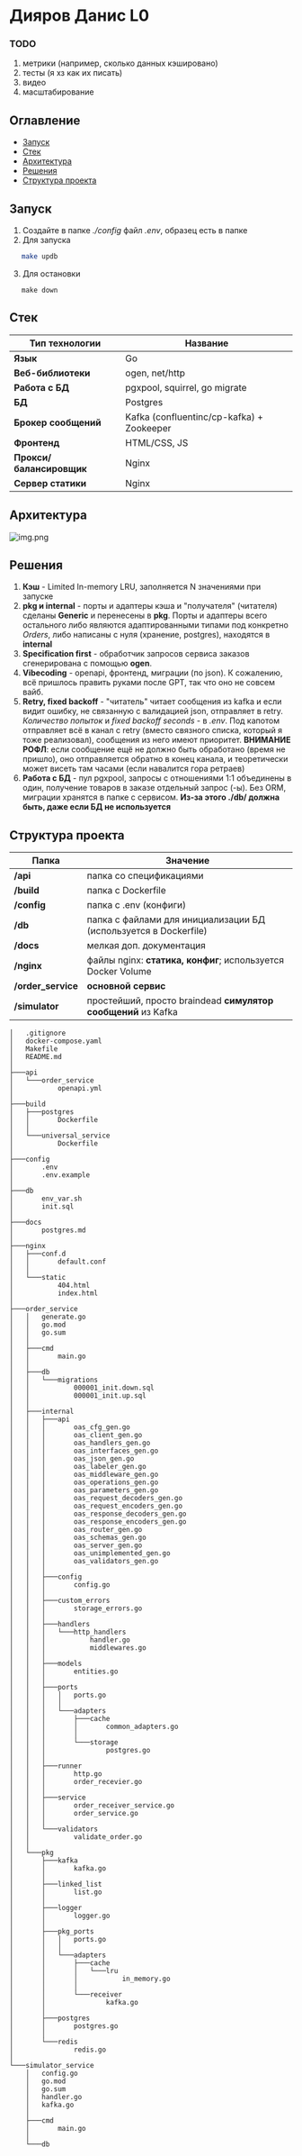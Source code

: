 # Дияров Данис L0

### TODO

1. метрики (например, сколько данных кэшировано)
2. тесты (я хз как их писать)
3. видео
4. масштабирование

## Оглавление

* [Запуск](#запуск)
* [Стек](#стек)
* [Архитектура](#архитектура)
* [Решения](#решения)
* [Структура проекта](#структура-проекта)

## Запуск

1. Создайте в папке _./config_ файл _.env_, образец есть в папке
2. Для запуска

```bash
   make updb
   ```

3. Для остановки

```
   make down
```

## Стек

| Тип технологии           | Название                                  |
|--------------------------|-------------------------------------------|
 **Язык**                 | Go                                        
 **Веб-библиотеки**       | ogen, net/http                            
 **Работа с БД**          | pgxpool, squirrel, go migrate             
 **БД**                   | Postgres                                  
 **Брокер сообщений**     | Kafka (confluentinc/cp-kafka) + Zookeeper 
 **Фронтенд**             | HTML/CSS, JS                              
 **Прокси/балансировщик** | Nginx                                     
 **Сервер статики**       | Nginx                                     

## Архитектура

![img.png](architecture.png)

## Решения

1. **Кэш** - Limited In-memory LRU, заполняется N значениями при запуске
2. **pkg и internal** - порты и адаптеры кэша и "получателя" (читателя) сделаны **Generic**
   и перенесены в **pkg**. Порты и адаптеры всего остального либо являются адаптированными типами
   под конкретно _Orders_, либо написаны с нуля (хранение, postgres), находятся в **internal**
3. **Specification first** - обработчик запросов сервиса заказов
   сгенерирована с помощью **ogen**.
4. **Vibecoding** - openapi, фронтенд, миграции (по json). К сожалению, всё
   пришлось править руками после GPT, так что оно не совсем вайб.
5. **Retry, fixed backoff** - "читатель" читает сообщения из kafka и если видит ошибку, не связанную
   с валидацией json, отправляет в retry. _Количество попыток_ и _fixed backoff seconds_ - в _.env_.
   Под капотом отправляет всё в канал с retry (вместо связного списка, который я тоже реализовал),
   сообщения из него имеют приоритет. **ВНИМАНИЕ РОФЛ**: если сообщение ещё не должно
   быть обработано (время не пришло), оно отправляется обратно в конец канала, и теоретически может
   висеть там часами (если навалится гора ретраев)
6. **Работа с БД** - пул pgxpool, запросы с отношениями 1:1 объединены в один, получение товаров в заказе
   отдельный запрос (-ы). Без ORM, миграции хранятся в папке с сервисом. **Из-за этого ./db/ должна быть,
   даже если БД не используется**

## Структура проекта

| Папка              | Значение                                                         |
|--------------------|------------------------------------------------------------------|
 **/api**           | папка со спецификациями                                          
 **/build**         | папка с Dockerfile                                               
 **/config**        | папка с .env (конфиги)                                           
 **/db**            | папка с файлами для инициализации БД (используется в Dockerfile) 
 **/docs**          | мелкая доп. документация                                         
 **/nginx**         | файлы nginx: **статика, конфиг**; используется Docker Volume     
 **/order_service** | **основной сервис**                                              
 **/simulator**     | простейший, просто braindead **симулятор сообщений** из Kafka    

```
│   .gitignore
│   docker-compose.yaml
│   Makefile
│   README.md
│
├───api
│   └───order_service
│           openapi.yml
│
├───build
│   ├───postgres
│   │       Dockerfile
│   │
│   └───universal_service
│           Dockerfile
│
├───config
│       .env
│       .env.example
│
├───db
│       env_var.sh
│       init.sql
│
├───docs
│       postgres.md
│
├───nginx
│   ├───conf.d
│   │       default.conf
│   │
│   └───static
│           404.html
│           index.html
│
├───order_service
│   │   generate.go
│   │   go.mod
│   │   go.sum
│   │
│   ├───cmd
│   │       main.go
│   │
│   ├───db
│   │   └───migrations
│   │           000001_init.down.sql
│   │           000001_init.up.sql
│   │
│   ├───internal
│   │   ├───api
│   │   │       oas_cfg_gen.go
│   │   │       oas_client_gen.go
│   │   │       oas_handlers_gen.go
│   │   │       oas_interfaces_gen.go
│   │   │       oas_json_gen.go
│   │   │       oas_labeler_gen.go
│   │   │       oas_middleware_gen.go
│   │   │       oas_operations_gen.go
│   │   │       oas_parameters_gen.go
│   │   │       oas_request_decoders_gen.go
│   │   │       oas_request_encoders_gen.go
│   │   │       oas_response_decoders_gen.go
│   │   │       oas_response_encoders_gen.go
│   │   │       oas_router_gen.go
│   │   │       oas_schemas_gen.go
│   │   │       oas_server_gen.go
│   │   │       oas_unimplemented_gen.go
│   │   │       oas_validators_gen.go
│   │   │
│   │   ├───config
│   │   │       config.go
│   │   │
│   │   ├───custom_errors
│   │   │       storage_errors.go
│   │   │
│   │   ├───handlers
│   │   │   └───http_handlers
│   │   │           handler.go
│   │   │           middlewares.go
│   │   │
│   │   ├───models
│   │   │       entities.go
│   │   │
│   │   ├───ports
│   │   │   │   ports.go
│   │   │   │
│   │   │   └───adapters
│   │   │       ├───cache
│   │   │       │       common_adapters.go
│   │   │       │
│   │   │       └───storage
│   │   │               postgres.go
│   │   │
│   │   ├───runner
│   │   │       http.go
│   │   │       order_recevier.go
│   │   │
│   │   ├───service
│   │   │       order_receiver_service.go
│   │   │       order_service.go
│   │   │
│   │   └───validators
│   │           validate_order.go
│   │
│   └───pkg
│       ├───kafka
│       │       kafka.go
│       │
│       ├───linked_list
│       │       list.go
│       │
│       ├───logger
│       │       logger.go
│       │
│       ├───pkg_ports
│       │   │   ports.go
│       │   │
│       │   └───adapters
│       │       ├───cache
│       │       │   └───lru
│       │       │           in_memory.go
│       │       │
│       │       └───receiver
│       │               kafka.go
│       │
│       ├───postgres
│       │       postgres.go
│       │
│       └───redis
│               redis.go
│
└───simulator_service
    │   config.go
    │   go.mod
    │   go.sum
    │   handler.go
    │   kafka.go
    │
    ├───cmd
    │       main.go
    │
    └───db

```